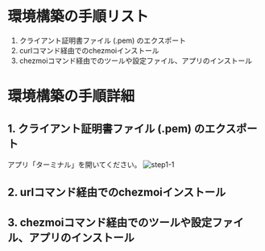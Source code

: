 # 環境構築の手順リスト

1. クライアント証明書ファイル (.pem) のエクスポート
2. curlコマンド経由でのchezmoiインストール
3. chezmoiコマンド経由でのツールや設定ファイル、アプリのインストール
 
# 環境構築の手順詳細

## 1. クライアント証明書ファイル (.pem) のエクスポート
アプリ「ターミナル」を開いてください。
![step1-1](./assets/step1_export_pem/step1_1_open_terminal.png)

## 2. urlコマンド経由でのchezmoiインストール


## 3. chezmoiコマンド経由でのツールや設定ファイル、アプリのインストール

